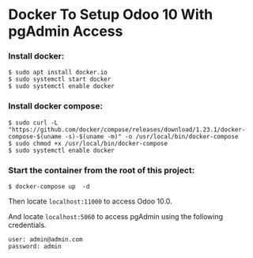 # Docker To Setup Odoo 10 With pgAdmin Access


### Install docker:
```
$ sudo apt install docker.io
$ sudo systemctl start docker
$ sudo systemctl enable docker
```

### Install docker compose:
```
$ sudo curl -L "https://github.com/docker/compose/releases/download/1.23.1/docker-compose-$(uname -s)-$(uname -m)" -o /usr/local/bin/docker-compose
$ sudo chmod +x /usr/local/bin/docker-compose
$ sudo systemctl enable docker
```

### Start the container from the root of this project: 
```
$ docker-compose up  -d
```

Then locate `localhost:11000` to access Odoo 10.0.

And locate `localhost:5060` to access pgAdmin using the following credentials.
```
user: admin@admin.com
password: admin
```
